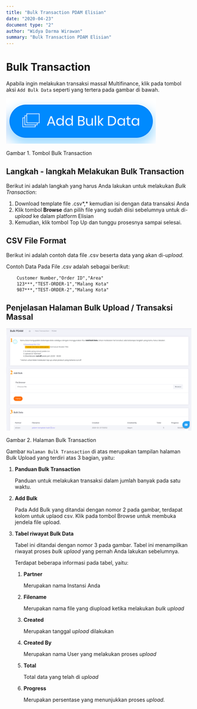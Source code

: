 ```yaml
---
title: "Bulk Transaction PDAM Elisian"
date: "2020-04-23"
document type: "2"
author: "Widya Darma Wirawan"
summary: "Bulk Transaction PDAM Elisian"
---
```


# Bulk Transaction

Apabila ingin melakukan transaksi massal Multifinance, klik pada tombol aksi `Add Bulk Data` seperti yang tertera pada gambar di bawah.

![](./image-user-manual/elisian-pdam-bulk-1.png)

Gambar 1. Tombol Bulk Transaction

## **Langkah - langkah Melakukan Bulk Transaction**

Berikut ini adalah langkah yang harus Anda lakukan untuk melakukan *Bulk Transaction*:

1. Download template file .csv*,* kemudian isi dengan data transaksi Anda
2. Klik tombol **Browse** dan pilih file yang sudah diisi sebelumnya untuk di-*upload* ke dalam platform Elisian
3. Kemudian, klik tombol Top Up dan tunggu prosesnya sampai selesai.

## **CSV File Format**

Berikut ini adalah contoh data file .csv beserta data yang akan di-*upload.*

Contoh Data Pada File .csv adalah sebagai berikut:

```
    Customer Number,"Order ID","Area"
    123***,"TEST-ORDER-1","Malang Kota"
    987***,"TEST-ORDER-2","Malang Kota"
```

## **Penjelasan Halaman Bulk Upload / Transaksi Massal**

![](./image-user-manual/elisian-pdam-bulk-2.png)

Gambar 2. Halaman Bulk Transaction

Gambar `Halaman Bulk Transaction` di atas merupakan tampilan halaman Bulk Upload yang terdiri atas 3 bagian, yaitu:

1. **Panduan Bulk Transaction**
   
    Panduan untuk melakukan transaksi dalam jumlah banyak pada satu waktu.

2. **Add Bulk**

    Pada Add Bulk yang ditandai dengan nomor 2 pada gambar, terdapat kolom untuk uplaod csv. Klik pada tombol Browse untuk membuka jendela file upload.

3. **Tabel riwayat Bulk Data** 

    Tabel ini ditandai dengan nomor 3 pada gambar. Tabel ini menampilkan riwayat proses *bulk uplaod* yang pernah Anda lakukan sebelumnya.

    Terdapat beberapa informasi pada tabel, yaitu:

    1. **Partner** 

        Merupakan nama Instansi Anda

    2. **Filename** 

        Merupakan nama file yang diupload ketika melakukan *bulk upload*

    3. **Created** 

        Merupakan tanggal *upload* dilakukan

    4. **Created By** 

        Merupakan nama User yang melakukan proses *upload*

    5. **Total**

        Total data yang telah di *upload*

    6. **Progress** 
    
        Merupakan persentase yang menunjukkan proses *upload.*